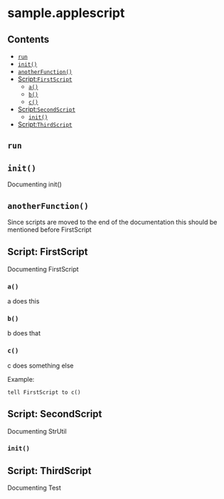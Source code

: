 # sample.applescript

## Contents

- [`run`](#run)
- [`init()`](#init)
- [`anotherFunction()`](#anotherfunction)
- [Script:`FirstScript`](#script-firstscript)
  - [`a()`](#a)
  - [`b()`](#b)
  - [`c()`](#c)
- [Script:`SecondScript`](#script-secondscript)
  - [`init()`](#init)
- [Script:`ThirdScript`](#script-thirdscript)

## `run`
## `init()`

Documenting init()

## `anotherFunction()`

Since scripts are moved to the end of the documentation this should be mentioned before FirstScript

## Script: FirstScript

Documenting FirstScript

### `a()`

a does this

### `b()`

b does that

### `c()`

c does something else 

Example:
```
tell FirstScript to c()
```

## Script: SecondScript

Documenting StrUtil

### `init()`

## Script: ThirdScript

Documenting Test
